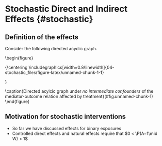 # Stochastic Direct and Indirect Effects {#stochastic}

## Definition of the effects

Consider the following directed acyclic graph.

\begin{figure}

{\centering \includegraphics[width=0.8\linewidth]{04-stochastic_files/figure-latex/unnamed-chunk-1-1} 

}

\caption{Directed acylcic graph under _no intermediate confounders_ of the mediator-outcome relation affected by treatment}(\#fig:unnamed-chunk-1)
\end{figure}
## Motivation for stochastic interventions

- So far we have discussed effects for binary exposures
- Controlled direct effects and natural effects require that $0 < \P(A=1\mid W) < 1$
